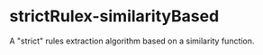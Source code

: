 # strictRulex-similarityBased
A "strict" rules extraction algorithm based on a similarity function.

